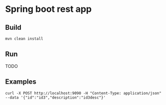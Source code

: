# Spring boot rest app

## Build

```bash
mvn clean install
```

## Run

TODO

## Examples

    curl -X POST http://localhost:9090 -H "Content-Type: application/json" --data '{"id":"id3","description":"id3desc"}' 